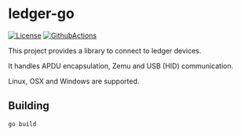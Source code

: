 # ledger-go

[![License](https://img.shields.io/badge/License-Apache%202.0-blue.svg)](https://opensource.org/licenses/Apache-2.0)
[![GithubActions](https://github.com/zondax/ledger-go/actions/workflows/main.yml/badge.svg)](https://github.com/Zondax/ledger-go/blob/main/.github/workflows/main.yaml)

This project provides a library to connect to ledger devices.

It handles APDU encapsulation, Zemu and USB (HID) communication.

Linux, OSX and Windows are supported.

## Building
```bash
go build
```
